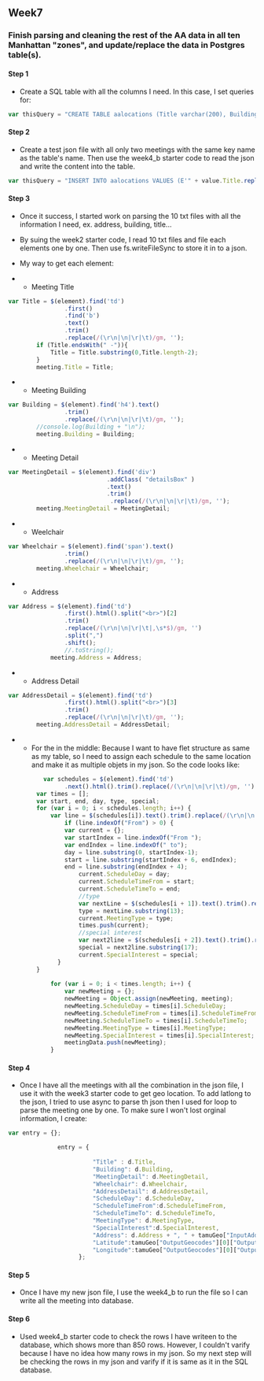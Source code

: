 ## Week7
### Finish parsing and cleaning the rest of the AA data in all ten Manhattan "zones", and update/replace the data in Postgres table(s).
#### Step 1
* Create a SQL table with all the columns I need. In this case, I set queries for:
```javascript
var thisQuery = "CREATE TABLE aalocations (Title varchar(200), Building varchar(200), Address varchar(200), Latitude double precision, Longitude double precision, AddressDetail varchar(200), ScheduleDay varchar(100), ScheduleTimeFrom time, ScheduleTimeTo time, MeetingType varchar(200), MeetingDescription varchar(200), MeetingDetail varchar(200), WheelchairAccess varchar(100), SpecialInterest varchar(200));";
```
#### Step 2
* Create a test json file with all only two meetings with the same key name as the table's name. Then use the week4_b starter code to read the json and write the content into the table.
```javascript
var thisQuery = "INSERT INTO aalocations VALUES (E'" + value.Title.replace("'","&#39;") + "', E'" + value.Building.replace("'","&#39;") + "', E'" + value.Address.replace("'","&#39;") + "', " + value.Latitude + ", " + value.Longitude + ", E'" + value.Ad1dressDetail + "', E'" + value.ScheduleDay + "', E'" + value.ScheduleTimeFrom + "', E'" + value.ScheduleTimeTo + "', '" + value.MeetingType + "', E'" + value.MeetingDescription + "', E'" + value.MeetingDetail.replace("'","&#39;") + "', E'" + value.WheelchairAccess + "', E'" + value.SpecialInterest + "');";
```
#### Step 3
* Once it success, I started work on parsing the 10 txt files with all the information I need, ex. address, building, title...
* By suing the week2 starter code, I read 10 txt files and file each elements one by one. Then use fs.writeFileSync to store it in to a json.
* My way to get each element:

* * Meeting Title
```javascript
var Title = $(element).find('td')
                .first()
                .find('b')
                .text()
                .trim()
                .replace(/(\r\n|\n|\r|\t)/gm, '');
        if (Title.endsWith(" -")){
            Title = Title.substring(0,Title.length-2);
        }
        meeting.Title = Title;
```

* * Meeting Building
```javascript
var Building = $(element).find('h4').text()
                .trim()
                .replace(/(\r\n|\n|\r|\t)/gm, '');
        //console.log(Building + "\n"); 
        meeting.Building = Building;
```

* * Meeting Detail
```javascript
var MeetingDetail = $(element).find('div')
                            .addClass( "detailsBox" )
                            .text()
                            .trim()
                             .replace(/(\r\n|\n|\r|\t)/gm, '');
        meeting.MeetingDetail = MeetingDetail;
```

* * Weelchair
```javascript
var Wheelchair = $(element).find('span').text()
                .trim()
                .replace(/(\r\n|\n|\r|\t)/gm, '');
        meeting.Wheelchair = Wheelchair;
```

* * Address
```javascript
var Address = $(element).find('td')
                .first().html().split("<br>")[2]
                .trim()
                .replace(/(\r\n|\n|\r|\t|,\s*$)/gm, '')
                .split(",")
                .shift();
                //.toString();
            meeting.Address = Address;
```

* * Address Detail
```javascript
var AddressDetail = $(element).find('td')
                .first().html().split("<br>")[3]
                .trim()
                .replace(/(\r\n|\n|\r|\t)/gm, '');
        meeting.AddressDetail = AddressDetail;
```

* * For the <td> in the middle: Because I want to have flet structure as same as my table, so I need to assign each schedule to the same location and make it as multiple objets in my json. So the code looks like:
``` javascript
          var schedules = $(element).find('td')
                .next().html().trim().replace(/(\r\n|\n|\r|\t)/gm, '').split("<br>");
        var times = [];
        var start, end, day, type, special;
        for (var i = 0; i < schedules.length; i++) {
            var line = $(schedules[i]).text().trim().replace(/(\r\n|\n|\r|\t)/gm, '');
                if (line.indexOf("From") > 0) {
                var current = {};
                var startIndex = line.indexOf("From ");
                var endIndex = line.indexOf(" to");
                day = line.substring(0, startIndex-1);
                start = line.substring(startIndex + 6, endIndex);
                end = line.substring(endIndex + 4);
                    current.ScheduleDay = day;
                    current.ScheduleTimeFrom = start;
                    current.ScheduleTimeTo = end;
                    //type
                    var nextLine = $(schedules[i + 1]).text().trim().replace(/(\r\n|\n|\r|\t)/gm, '');  
                    type = nextLine.substring(13);  
                    current.MeetingType = type;
                    times.push(current);
                    //special interest
                    var next2line = $(schedules[i + 2]).text().trim().replace(/(\r\n|\n|\r|\t)/gm, '');  
                    special = next2line.substring(17);  
                    current.SpecialInterest = special;
              }
        }
        
            for (var i = 0; i < times.length; i++) {
                var newMeeting = {};
                newMeeting = Object.assign(newMeeting, meeting);
                newMeeting.ScheduleDay = times[i].ScheduleDay;
                newMeeting.ScheduleTimeFrom = times[i].ScheduleTimeFrom;
                newMeeting.ScheduleTimeTo = times[i].ScheduleTimeTo;
                newMeeting.MeetingType = times[i].MeetingType;
                newMeeting.SpecialInterest = times[i].SpecialInterest;
                meetingData.push(newMeeting);
            }
```

#### Step 4
* Once I have all the meetings with all the combination in the json file, I use it with the week3 starter code to get geo location. To add latlong to the json, I tried to use async to parse th json then I used for loop to parse the meeting one by one. To make sure I won't lost orginal information, I create:
 ```javascript
 var entry = {};
```
```javascript
              entry = {
            		    
            		    "Title" : d.Title,
            		    "Building": d.Building,
            		    "MeetingDetail": d.MeetingDetail,
            		    "Wheelchair": d.Wheelchair,
            		    "AddressDetail": d.AddressDetail,
            		    "ScheduleDay": d.ScheduleDay,
            		    "ScheduleTimeFrom":d.ScheduleTimeFrom,
            		    "ScheduleTimeTo": d.ScheduleTimeTo,
            		    "MeetingType": d.MeetingType,
            		    "SpecialInterest":d.SpecialInterest,
            		    "Address": d.Address + ", " + tamuGeo["InputAddress"]["StreetAddress"],
            		    "Latitude":tamuGeo["OutputGeocodes"][0]["OutputGeocode"]["Latitude"],
            		    "Longitude":tamuGeo["OutputGeocodes"][0]["OutputGeocode"]["Longitude"]
            		};
```
#### Step 5
* Once I have my new json file, I use the week4_b to run the file so I can write all the meeting into database.

#### Step 6
* Used week4_b starter code to check the rows I have writeen to the database, which shows more than 850 rows. However, I couldn't varify because I have no idea how many rows in my json. So my next step will be checking the rows in my json and varify if it is same as it in the SQL database.
                                             
